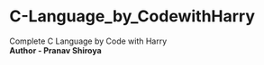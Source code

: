 # C-Language_by_CodewithHarry
Complete C Language by Code with Harry
<br>
<b> Author - Pranav Shiroya </b>
